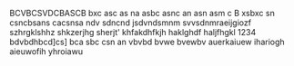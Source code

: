 BCVBCSVDCBASCB
bxc asc as na
asbc asnc an 
asn asm c
B xsbxc sn
csncbsans
cacsnsa
ndv sdncnd
jsdvndsmnm
svvsdnmraeijgiozf
szhrgklshhz
shkzerjhg
sherjt'
khfakdhfkjh
haklghdf
haljfhgkl
1234
bdvbdhbcd]cs]
bca sbc 
csn an
vbvbd bvwe bvewbv
auerkaiuew
ihariogh
aieuwofih
yhroiawu
